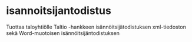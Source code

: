 # isannoitsijantodistus
Tuottaa taloyhtiölle Taltio -hankkeen isännöitsijätodistuksen xml-tiedoston sekä Word-muotoisen isännöitsijäntodistuksen
